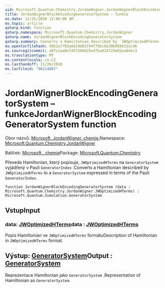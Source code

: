 ```yaml
---
uid: Microsoft.Quantum.Chemistry.JordanWigner.JordanWignerBlockEncodingGeneratorSystem
title: JordanWignerBlockEncodingGeneratorSystem – funkce
ms.date: 11/25/2020 12:00:00 AM
ms.topic: article
qsharp.kind: function
qsharp.namespace: Microsoft.Quantum.Chemistry.JordanWigner
qsharp.name: JordanWignerBlockEncodingGeneratorSystem
qsharp.summary: Converts a Hamiltonian described by `JWOptimizedHTerms` to a `GeneratorSystem` expressed in terms of the Pauli `GeneratorIndex`.
ms.openlocfilehash: 49b2a7703a8419d81f44f795cbb38b9560152c46
ms.sourcegitcommit: a87c1aa8e7453360025e47ba614f25b02ea84ec3
ms.translationtype: MT
ms.contentlocale: cs-CZ
ms.lasthandoff: 11/26/2020
ms.locfileid: "96214887"
---
```

# <a name="jordanwignerblockencodinggeneratorsystem-function"></a><span data-ttu-id="0995b-102">JordanWignerBlockEncodingGeneratorSystem – funkce</span><span class="sxs-lookup"><span data-stu-id="0995b-102">JordanWignerBlockEncodingGeneratorSystem function</span></span>

<span data-ttu-id="0995b-103">Obor názvů: [Microsoft. JordanWigner. chemie.](xref:Microsoft.Quantum.Chemistry.JordanWigner)</span><span class="sxs-lookup"><span data-stu-id="0995b-103">Namespace: [Microsoft.Quantum.Chemistry.JordanWigner](xref:Microsoft.Quantum.Chemistry.JordanWigner)</span></span>

<span data-ttu-id="0995b-104">Balíček: [Microsoft.. chemie](https://nuget.org/packages/Microsoft.Quantum.Chemistry)</span><span class="sxs-lookup"><span data-stu-id="0995b-104">Package: [Microsoft.Quantum.Chemistry](https://nuget.org/packages/Microsoft.Quantum.Chemistry)</span></span>


<span data-ttu-id="0995b-105">Převede Hamiltonian, který popisuje, `JWOptimizedHTerms` na `GeneratorSystem` vyjádřený v Pauli `GeneratorIndex` .</span><span class="sxs-lookup"><span data-stu-id="0995b-105">Converts a Hamiltonian described by `JWOptimizedHTerms` to a `GeneratorSystem` expressed in terms of the Pauli `GeneratorIndex`.</span></span>

```qsharp
function JordanWignerBlockEncodingGeneratorSystem (data : Microsoft.Quantum.Chemistry.JordanWigner.JWOptimizedHTerms) : Microsoft.Quantum.Simulation.GeneratorSystem
```


## <a name="input"></a><span data-ttu-id="0995b-106">Vstup</span><span class="sxs-lookup"><span data-stu-id="0995b-106">Input</span></span>

### <a name="data--jwoptimizedhterms"></a><span data-ttu-id="0995b-107">data: [JWOptimizedHTerms](xref:Microsoft.Quantum.Chemistry.JordanWigner.JWOptimizedHTerms)</span><span class="sxs-lookup"><span data-stu-id="0995b-107">data : [JWOptimizedHTerms](xref:Microsoft.Quantum.Chemistry.JordanWigner.JWOptimizedHTerms)</span></span>

<span data-ttu-id="0995b-108">Popis Hamiltonian ve `JWOptimizedHTerms` formátu</span><span class="sxs-lookup"><span data-stu-id="0995b-108">Description of Hamiltonian in `JWOptimizedHTerms` format.</span></span>



## <a name="output--generatorsystem"></a><span data-ttu-id="0995b-109">Výstup: [GeneratorSystem](xref:Microsoft.Quantum.Simulation.GeneratorSystem)</span><span class="sxs-lookup"><span data-stu-id="0995b-109">Output : [GeneratorSystem](xref:Microsoft.Quantum.Simulation.GeneratorSystem)</span></span>

<span data-ttu-id="0995b-110">Reprezentace Hamiltonian jako `GeneratorSystem` .</span><span class="sxs-lookup"><span data-stu-id="0995b-110">Representation of Hamiltonian as `GeneratorSystem`.</span></span>